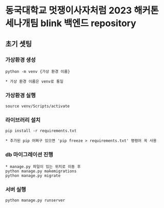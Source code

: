 # 동국대학교 멋쟁이사자처럼 2023 해커톤 세나개팀 blink 백엔드 repository

## 초기 셋팅
### 가상환경 생성
    python -m venv {가상 환경 이름}

    * 가상 환경 이름은 venv로 통일

### 가상환경 실행
    source venv/Scripts/activate

### 라이브러리 설치
    pip install -r requirements.txt

    * 추가된 pip 어쩌구 있으면 'pip freeze > requirements.txt' 명령어 꼭 사용

### db 마이그레이션 진행
    * manage.py 파일이 있는 위치로 이동 후
    python manage.py makemigrations
    python manage.py migrate

### 서버 실행
    python manage.py runserver